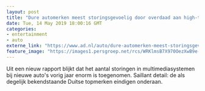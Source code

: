 ```yaml
---
layout: post
title: "Dure automerken meest storingsgevoelig door overdaad aan high-tech snufjes"
date: Tue, 14 May 2019 18:00:16 GMT
categories: 
- entertainment 
- auto 
externe_link: "https://www.ad.nl/auto/dure-automerken-meest-storingsgevoelig-door-overdaad-aan-high-tech-snufjes~a2ef414b/"
feature_image: "https://images1.persgroep.net/rcs/WRKlmsB7X970OezXwB9e-CJXnMw/diocontent/148351786/_fitwidth/400/?appId=21791a8992982cd8da851550a453bd7f&quality=0.7"
---
```


Uit een nieuw rapport blijkt dat het aantal storingen in multimediasystemen bij nieuwe auto's vorig jaar enorm is toegenomen. Saillant detail: de als degelijk bekendstaande Duitse topmerken eindigen onderaan.
